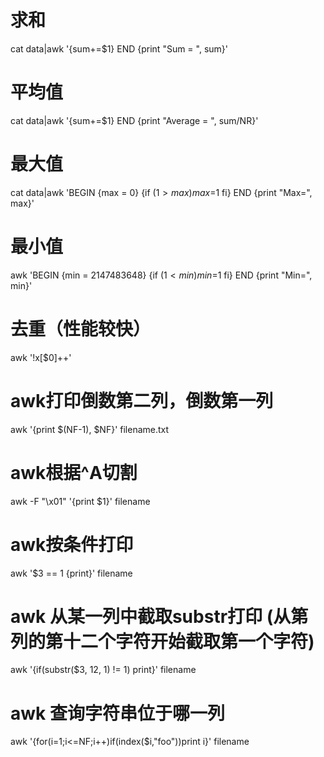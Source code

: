# 求和
cat data|awk '{sum+=$1} END {print "Sum = ", sum}'

# 平均值
cat data|awk '{sum+=$1} END {print "Average = ", sum/NR}'

# 最大值
cat data|awk 'BEGIN {max = 0} {if ($1>max) max=$1 fi} END {print "Max=", max}'

# 最小值
awk 'BEGIN {min = 2147483648} {if ($1<min) min=$1 fi} END {print "Min=", min}'

# 去重（性能较快）
awk '!x[$0]++' 

# awk打印倒数第二列，倒数第一列
awk '{print $(NF-1), $NF}' filename.txt

# awk根据^A切割
awk -F "\x01" '{print $1}' filename

# awk按条件打印
awk '$3 == 1 {print}' filename

# awk 从某一列中截取substr打印 (从第列的第十二个字符开始截取第一个字符)
 awk '{if(substr($3, 12, 1) != 1) print}' filename
 
# awk 查询字符串位于哪一列
awk '{for(i=1;i<=NF;i++)if(index($i,"foo"))print i}' filename